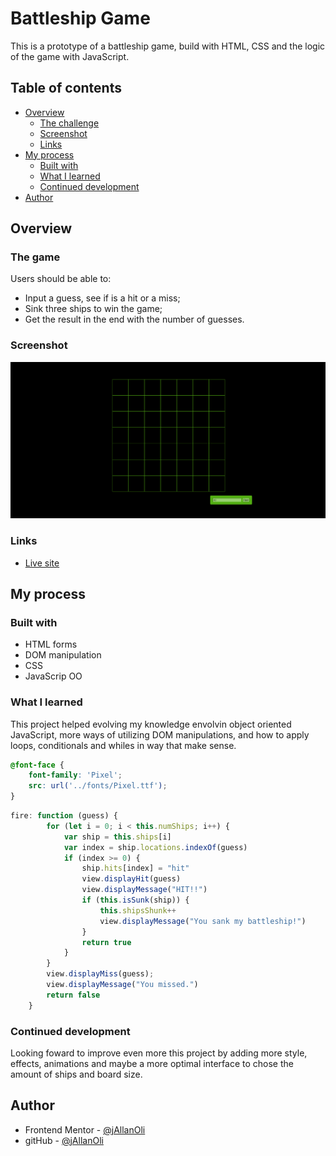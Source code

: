# Battleship Game

This is a prototype of a battleship game, build with HTML, CSS and the logic of the game with JavaScript. 
## Table of contents

- [Overview](#overview)
  - [The challenge](#the-challenge)
  - [Screenshot](#screenshot)
  - [Links](#links)
- [My process](#my-process)
  - [Built with](#built-with)
  - [What I learned](#what-i-learned)
  - [Continued development](#continued-development)
- [Author](#author)


## Overview

### The game

Users should be able to:

- Input a guess, see if is a hit or a miss;
- Sink three ships to win the game;
- Get the result in the end with the number of guesses.

### Screenshot

![](./screenshot.png)

### Links

- [Live site]()

## My process

### Built with

- HTML forms
- DOM manipulation
- CSS
- JavaScrip OO

### What I learned

This project helped evolving my knowledge envolvin object oriented JavaScript, more ways of utilizing DOM manipulations, and how to apply loops, conditionals and whiles in way that make sense.


```css
@font-face {
    font-family: 'Pixel';
    src: url('../fonts/Pixel.ttf');
}
```
```js
fire: function (guess) {
        for (let i = 0; i < this.numShips; i++) {
            var ship = this.ships[i]
            var index = ship.locations.indexOf(guess)
            if (index >= 0) {
                ship.hits[index] = "hit"
                view.displayHit(guess)
                view.displayMessage("HIT!!")
                if (this.isSunk(ship)) {
                    this.shipsShunk++
                    view.displayMessage("You sank my battleship!")
                }
                return true
            }
        }
        view.displayMiss(guess);
        view.displayMessage("You missed.")
        return false
    }
```


### Continued development

Looking foward to improve even more this project by adding more style, effects, animations and maybe a more optimal interface to chose the amount of ships and board size.


## Author

- Frontend Mentor - [@jAllanOli](https://www.frontendmentor.io/profile/jAllanOli)
- gitHub - [@jAllanOli](https://github.com/jAllanOli)